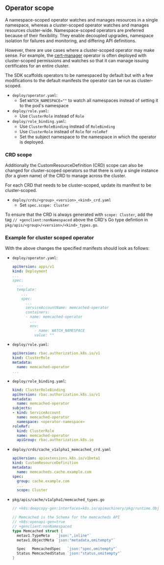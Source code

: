 ## Operator scope

A namespace-scoped operator watches and manages resources in a single namespace, whereas a cluster-scoped operator watches and manages resources cluster-wide. Namespace-scoped operators are preferred because of their flexibility. They enable decoupled upgrades, namespace isolation for failures and monitoring, and differing API definitions.

However, there are use cases where a cluster-scoped operator may make sense. For example, the [cert-manager](https://github.com/jetstack/cert-manager) operator is often deployed with cluster-scoped permissions and watches so that it can manage issuing certificates for an entire cluster.

The SDK scaffolds operators to be namespaced by default but with a few modifications to the default manifests the operator can be run as cluster-scoped.

* `deploy/operator.yaml`:
  * Set `WATCH_NAMESPACE=""` to watch all namespaces instead of setting it to the pod's namespace
* `deploy/role.yaml`:
  * Use `ClusterRole` instead of `Role`
* `deploy/role_binding.yaml`:
  * Use `ClusterRoleBinding` instead of `RoleBinding`
  * Use `ClusterRole` instead of `Role` for `roleRef`
  * Set the subject namespace to the namespace in which the operator is deployed.

### CRD scope

Additionally the CustomResourceDefinition (CRD) scope can also be changed for cluster-scoped operators so that there is only a single instance (for a given name) of the CRD to manage across the cluster.

For each CRD that needs to be cluster-scoped, update its manifest to be cluster-scoped.

* `deploy/crds/<group>_<version>_<kind>_crd.yaml`
  * Set `spec.scope: Cluster`

To ensure that the CRD is always generated with `scope: Cluster`, add the tag `// +genclient:nonNamespaced` above the CRD's Go type defintion in `pkg/apis/<group>/<version>/<kind>_types.go`.


### Example for cluster scoped operator

With the above changes the specified manifests should look as follows:

* `deploy/operator.yaml`:
    ```YAML
    apiVersion: apps/v1
    kind: Deployment
    ...
    spec:
      ...
      template:
        ...
        spec:
          ...
          serviceAccountName: memcached-operator
          containers:
          - name: memcached-operator
            ...
            env:
              - name: WATCH_NAMESPACE
              value: ""
    ```
* `deploy/role.yaml`:
    ```YAML
    apiVersion: rbac.authorization.k8s.io/v1
    kind: ClusterRole
    metadata:
      name: memcached-operator
    ...
    ```
* `deploy/role_binding.yaml`:
    ```YAML 
    kind: ClusterRoleBinding
    apiVersion: rbac.authorization.k8s.io/v1
    metadata:
      name: memcached-operator
    subjects:
    - kind: ServiceAccount
      name: memcached-operator
      namespace: <operator-namespace>
    roleRef:
      kind: ClusterRole
      name: memcached-operator
      apiGroup: rbac.authorization.k8s.io
    ```
* `deploy/crds/cache_v1alpha1_memcached_crd.yaml`
    ```YAML
    apiVersion: apiextensions.k8s.io/v1beta1
    kind: CustomResourceDefinition
    metadata:
      name: memcacheds.cache.example.com
    spec:
      group: cache.example.com
      ...
      scope: Cluster
    ```
* `pkg/apis/cache/v1alpha1/memcached_types.go`
    ```Go
    // +k8s:deepcopy-gen:interfaces=k8s.io/apimachinery/pkg/runtime.Object

    // Memcached is the Schema for the memcacheds API
    // +k8s:openapi-gen=true
    // +genclient:nonNamespaced
    type Memcached struct {
      metav1.TypeMeta   `json:",inline"`
      metav1.ObjectMeta `json:"metadata,omitempty"`

      Spec   MemcachedSpec   `json:"spec,omitempty"`
      Status MemcachedStatus `json:"status,omitempty"`
    }
    ```
